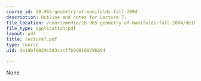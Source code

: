 ```yaml
---
course_id: 18-965-geometry-of-manifolds-fall-2004
description: Outline and notes for Lecture 7.
file_location: /coursemedia/18-965-geometry-of-manifolds-fall-2004/de18bf0029c583cacffb09810879bb54_lecture7.pdf
file_type: application/pdf
layout: pdf
title: lecture7.pdf
type: course
uid: de18bf0029c583cacffb09810879bb54

---
```

None